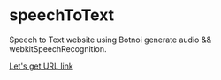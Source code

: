 # speechToText

Speech to Text website using Botnoi generate audio && webkitSpeechRecognition.

[Let's get URL link](https://speechtotextapp.netlify.app)
